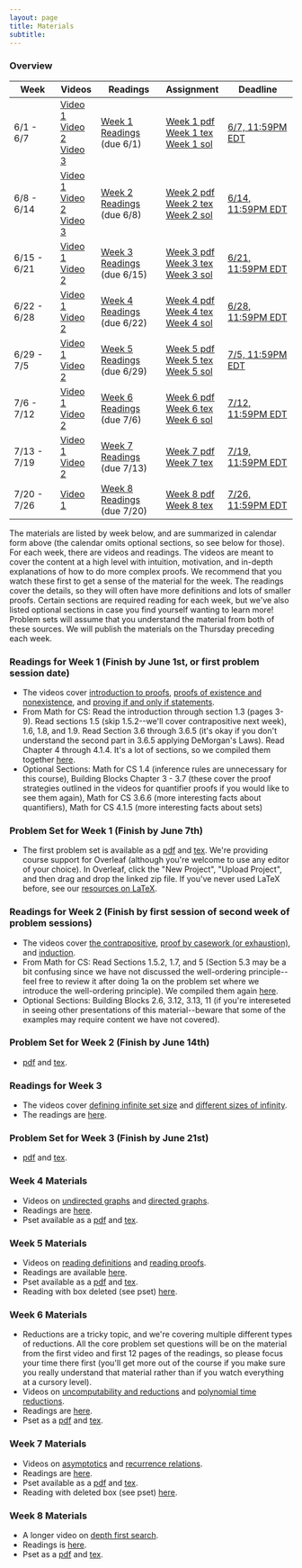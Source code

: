 ```yaml
---
layout: page
title: Materials
subtitle:
---
```


### Overview

<table class="table">
  <thead>
    <tr>
      <th>Week</th>
      <th>Videos</th>
      <th>Readings</th>
      <th>Assignment</th>
      <th>Deadline</th>
    </tr>
  </thead>
  <tbody>
    <tr>
      <td>6/1 - 6/7</td>
      <td>
        <a href="https://youtu.be/fMDiUny5cFc">Video 1</a><br>
        <a href="https://youtu.be/JRrtW-K5j24">Video 2</a><br>
        <a href="https://youtu.be/sLtvZaw8LTo">Video 3</a><br>
      </td>
      <td>
        <a href="/theoryprep/assets/Week_1_Readings.pdf">Week 1 Readings</a><br>(due 6/1)
      </td>
      <td>
        <a href="/theoryprep/assets/Week_1_pset.pdf">Week 1 pdf</a><br>
        <a href="/theoryprep/assets/Week_1_tex.zip">Week 1 tex</a><br>
        <a href="/theoryprep/assets/Week_1_Solutions.pdf">Week 1 sol</a>
      </td>
      <td><a href="https://www.gradescope.com/courses/135904/assignments/521658">6/7, 11:59PM EDT</a></td>
    </tr>
    <tr>
      <td>6/8 - 6/14</td>
      <td>
        <a href="https://youtu.be/Eg9oMdJ00Ms">Video 1</a><br>
        <a href="https://youtu.be/X3yx5dhC6mU">Video 2</a><br>
        <a href="https://youtu.be/n1ZI_HqGAYc">Video 3</a><br>
      </td>
      <td>
        <a href="/theoryprep/assets/Week_2_Readings.pdf">Week 2 Readings</a><br>(due 6/8)
      </td>
      <td>
        <a href="/theoryprep/assets/Week_2_pset.pdf">Week 2 pdf</a><br>
        <a href="/theoryprep/assets/Week_2_tex.zip">Week 2 tex</a><br>
        <a href="/theoryprep/assets/Week_2_Solutions.pdf">Week 2 sol</a>
      </td>
      <td><a href="https://www.gradescope.com/courses/135904/assignments/526256">6/14, 11:59PM EDT</a></td>
    </tr>
    <tr>
      <td>6/15 - 6/21</td>
      <td>
        <a href="https://youtu.be/HK3zxS7uTek">Video 1</a><br>
        <a href="https://youtu.be/arz0hnOmVzQ">Video 2</a><br>
      </td>
      <td>
        <a href="/theoryprep/assets/Week_3_Readings.pdf">Week 3 Readings</a><br>(due 6/15)
      </td>
      <td>
        <a href="/theoryprep/assets/Week_3_pset.pdf">Week 3 pdf</a><br>
        <a href="/theoryprep/assets/Week_3_tex.zip">Week 3 tex</a><br>
        <a href="/theoryprep/assets/Week_3_Solutions.pdf">Week 3 sol</a>
      </td>
      <td>
        <a href="https://www.gradescope.com/courses/135904/assignments/535466/submissions">6/21, 11:59PM EDT</a>
      </td>
    </tr>
    <tr>
      <td>6/22 - 6/28</td>
      <td>
        <a href="https://youtu.be/Y1GX5Ld8vlk">Video 1</a><br>
        <a href="https://youtu.be/K9P54DQQVPk">Video 2</a><br>
      </td>
      <td>
        <a href="/theoryprep/assets/Week_4_Readings.pdf">Week 4 Readings</a><br>(due 6/22)
      </td>
      <td>
        <a href="/theoryprep/assets/Week_4_pset.pdf">Week 4 pdf</a><br>
        <a href="/theoryprep/assets/Week_4_tex.zip">Week 4 tex</a><br>
        <a href="/theoryprep/assets/Week_4_Solutions.pdf">Week 4 sol</a>
      </td>
      <td>
        <a href="https://www.gradescope.com/courses/135904/assignments/538311/submissions">6/28, 11:59PM EDT</a>
      </td>
    </tr>
    <tr>
      <td>6/29 - 7/5</td>
      <td>
        <a href="https://www.youtube.com/watch?v=n6J7EQJ4puY">Video 1</a><br>
        <a href="https://www.youtube.com/watch?v=RQ9D5ul-Sew">Video 2</a><br>
      </td>
      <td>
        <a href="/theoryprep/assets/Week_5_Readings.pdf">Week 5 Readings</a><br>(due 6/29)
      </td>
      <td>
        <a href="/theoryprep/assets/Week_5_pset.pdf">Week 5 pdf</a><br>
        <a href="/theoryprep/assets/Week_5_tex.zip">Week 5 tex</a><br>
        <a href="/theoryprep/assets/Week_5_Solutions.pdf">Week 5 sol</a>
      </td>
      <td>
        <a href="https://www.gradescope.com/courses/135904/assignments/544959/submissions">7/5, 11:59PM EDT</a>
      </td>
    </tr>
    <tr>
      <td>7/6 - 7/12</td>
      <td>
        <a href="https://youtu.be/XoPoKyusUXk">Video 1</a><br>
        <a href="https://youtu.be/y9WWMTdhcDA">Video 2</a><br>
      </td>
      <td>
        <a href="/theoryprep/assets/Week_6_Readings.pdf">Week 6 Readings</a><br>(due 7/6)
      </td>
      <td>
        <a href="/theoryprep/assets/Week_6_pset.pdf">Week 6 pdf</a><br>
        <a href="/theoryprep/assets/Week_6_tex.zip">Week 6 tex</a><br>
        <a href="/theoryprep/assets/Week_6_Solutions.pdf">Week 6 sol</a>
      </td>
      <td>
        <a href="https://www.gradescope.com/courses/135904/assignments/550428/submissions">7/12, 11:59PM EDT</a>
      </td>
    </tr>
    <tr>
      <td>7/13 - 7/19</td>
      <td>
        <a href="https://www.youtube.com/watch?v=Hv8kbPBRM7s">Video 1</a><br>
        <a href="https://www.youtube.com/watch?v=AGn2dudKUi0">Video 2</a><br>
      </td>
      <td>
        <a href="/theoryprep/assets/Week_7_Readings.pdf">Week 7 Readings</a><br>(due 7/13)
      </td>
      <td>
        <a href="/theoryprep/assets/Week_7_pset.pdf">Week 7 pdf</a><br>
        <a href="/theoryprep/assets/Week_7_tex.zip">Week 7 tex</a>
      </td>
      <td>
        <a href="https://www.gradescope.com/courses/135904/assignments/557169/submissions">7/19, 11:59PM EDT</a>
      </td>
    </tr>
    <tr>
      <td>7/20 - 7/26</td>
      <td>
        <a href="https://youtu.be/gh1862CCcHg">Video 1</a><br>
      </td>
      <td>
        <a href="/theoryprep/assets/Week_8_Readings.pdf">Week 8 Readings</a><br>(due 7/20)
      </td>
      <td>
        <a href="/theoryprep/assets/Week_8_pset.pdf">Week 8 pdf</a><br>
        <a href="/theoryprep/assets/Week_8_tex.zip">Week 8 tex</a>
      </td>
      <td>
        <a href="https://www.gradescope.com/courses/135904/assignments/564058/submissions">7/26, 11:59PM EDT</a>
      </td>
    </tr>
  </tbody>
</table>

The materials are listed by week below, and are summarized in calendar form above (the calendar omits optional sections, so see below for those). For each week, there are videos and readings. The videos are meant to cover the content at a high level with intuition, motivation, and  in-depth explanations of how to do more complex proofs. We recommend that you watch these first to get a sense of the material for the week. The readings cover the details, so they will often have more definitions and lots of smaller proofs. Certain sections are required reading for each week, but we've also listed optional sections in case you find yourself wanting to learn more! Problem sets will assume that you understand the material from both of these sources. We will publish the materials on the Thursday preceding each week.

### Readings for Week 1 (Finish by June 1st, or first problem session date)
 - The videos cover [introduction to proofs](https://youtu.be/fMDiUny5cFc), [proofs of existence and nonexistence](https://youtu.be/JRrtW-K5j24), and [proving if and only if statements](https://youtu.be/sLtvZaw8LTo).
 - From Math for CS: Read the introduction through section 1.3 (pages 3-9). Read sections 1.5 (skip 1.5.2--we'll cover contrapositive next week), 1.6, 1.8, and 1.9. Read Section 3.6 through 3.6.5 (it's okay if you don't understand the second part in 3.6.5 applying DeMorgan's Laws). Read Chapter 4 through 4.1.4. It's a lot of sections, so we compiled them together [here](/theoryprep/assets/Week_1_Readings.pdf).
 - Optional Sections: Math for CS 1.4 (inference rules are unnecessary for this course), Building Blocks Chapter 3 - 3.7 (these cover the proof strategies outlined in the videos for quantifier proofs if you would like to see them again), Math for CS 3.6.6 (more interesting facts about quantifiers), Math for CS 4.1.5 (more interesting facts about sets)

### Problem Set for Week 1 (Finish by June 7th)
 - The first problem set is available as a [pdf](/theoryprep/assets/Week_1_pset.pdf) and [tex](/theoryprep/assets/Week_1_tex.zip). We're providing course support for Overleaf (although you're welcome to use any editor of your choice). In Overleaf, click the "New Project", "Upload Project", and then drag and drop the linked zip file. If you've never used LaTeX before, see our [resources on LaTeX](/theoryprep/latex).

### Readings for Week 2 (Finish by first session of second week of problem sessions)
 - The videos cover [the contrapositive](https://youtu.be/Eg9oMdJ00Ms), [proof by casework (or exhaustion)](https://youtu.be/X3yx5dhC6mU), and [induction](https://youtu.be/n1ZI_HqGAYc).
 - From Math for CS: Read Sections 1.5.2, 1.7, and 5 (Section 5.3 may be a bit confusing since we have not discussed the well-ordering principle--feel free to review it after doing 1a on the problem set where we introduce the well-ordering principle). We compiled them again [here](/theoryprep/assets/Week_2_Readings.pdf).
 - Optional Sections: Building Blocks 2.6, 3.12, 3.13, 11 (if you're intereseted in seeing other presentations of this material--beware that some of the examples may require content we have not covered).

### Problem Set for Week 2 (Finish by June 14th)
 - [pdf](/theoryprep/assets/Week_2_pset.pdf) and [tex](/theoryprep/assets/Week_2_tex.zip).

### Readings for Week 3
 - The videos cover [defining infinite set size](https://youtu.be/HK3zxS7uTek) and [different sizes of infinity](https://youtu.be/arz0hnOmVzQ).
 - The readings are [here](/theoryprep/assets/Week_3_Readings.pdf).

### Problem Set for Week 3 (Finish by June 21st)
 - [pdf](/theoryprep/assets/Week_3_pset.pdf) and [tex](/theoryprep/assets/Week_3_tex.zip).

### Week 4 Materials
 - Videos on [undirected graphs](https://youtu.be/Y1GX5Ld8vlk) and [directed graphs](https://youtu.be/K9P54DQQVPk).
 - Readings are [here](/theoryprep/assets/Week_4_Readings.pdf).
 - Pset available as a [pdf](/theoryprep/assets/Week_4_pset.pdf) and [tex](/theoryprep/assets/Week_4_tex.zip).

### Week 5 Materials
 - Videos on [reading definitions](https://www.youtube.com/watch?v=n6J7EQJ4puY) and [reading proofs](https://www.youtube.com/watch?v=RQ9D5ul-Sew).
 - Readings are available [here](/theoryprep/assets/Week_5_Readings.pdf).
 - Pset available as a [pdf](/theoryprep/assets/Week_5_pset.pdf) and [tex](/theoryprep/assets/Week_5_tex.zip).
 - Reading with box deleted (see pset) [here](/theoryprep/assets/Week_5_Readings_unboxed.pdf).

### Week 6 Materials
 - Reductions are a tricky topic, and we're covering multiple different types of reductions. All the core problem set questions will be on the material from the first video and first 12 pages of the readings, so please focus your time there first (you'll get more out of the course if you make sure you really understand that material rather than if you watch everything at a cursory level).
 - Videos on [uncomputability and reductions](https://youtu.be/XoPoKyusUXk) and [polynomial time reductions](https://youtu.be/y9WWMTdhcDA).
 - Readings are [here](/theoryprep/assets/Week_6_Readings.pdf).
 - Pset as a [pdf](/theoryprep/assets/Week_6_pset.pdf) and [tex](/theoryprep/assets/Week_6_tex.zip).

### Week 7 Materials
 - Videos on [asymptotics](https://www.youtube.com/watch?v=Hv8kbPBRM7s) and [recurrence relations](https://www.youtube.com/watch?v=AGn2dudKUi0).
 - Readings are [here](/theoryprep/assets/Week_7_Readings.pdf).
 - Pset available as a [pdf](/theoryprep/assets/Week_7_pset.pdf) and [tex](/theoryprep/assets/Week_7_tex.zip).
 - Reading with deleted box (see pset) [here](/theoryprep/assets/Week_7_Readings_unboxed.pdf).

### Week 8 Materials
 - A longer video on [depth first search](https://youtu.be/gh1862CCcHg).
 - Readings is [here](/theoryprep/assets/Week_8_Readings.pdf).
 - Pset as a [pdf](/theoryprep/assets/Week_8_pset.pdf) and [tex](/theoryprep/assets/Week_8_tex.zip).
